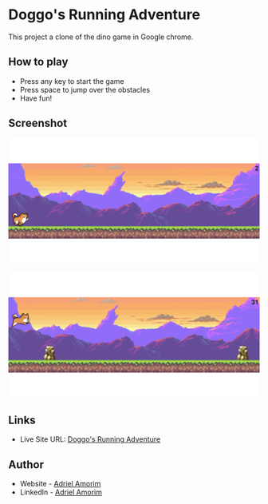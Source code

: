 # Doggo's Running Adventure

This project a clone of the dino game in Google chrome.


## How to play

- Press any key to start the game
- Press space to jump over the obstacles
- Have fun!


## Screenshot

![](./assets/images/screenshots/ss-1.png)

![](./assets/images/screenshots/ss-2.png)



## Links

- Live Site URL: [Doggo's Running Adventure](https://adrielgamorim.github.io/doggos-running-adventure/)



## Author

- Website - [Adriel Amorim](https://adrielgamorim.github.io/Portfolio/)
- LinkedIn - [Adriel Amorim](https://www.linkedin.com/in/adrielamorim/)
